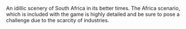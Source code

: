 ---
---

An idillic scenery of South Africa in its better times. The Africa scenario, which is included with the game is highly detailed and be sure to pose a challenge due to the scarcity of industries.

